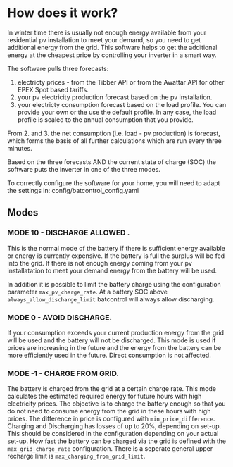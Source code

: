 # How does it work?

In winter time there is usually not enough energy available from your residential pv installation to meet your demand, so you need to get additional energy from the grid. 
This software helps to get the additional energy at the cheapest price by controlling your inverter in a smart way.

The software pulls three forecasts:

1. electricty prices - from the Tibber API or from the Awattar API for other EPEX Spot based tariffs.
2. your pv electricity production forecast based on the pv installation.
3. your electricty consumption forecast based on the load profile. You can provide your own or the use the default profile. In any case, the load profile is scaled to the annual consumption that you provide.

From 2. and 3. the net consumption (i.e. load - pv production) is forecast, which forms the basis of all further calculations which are run every three minutes.

Based on the three forecasts AND the current state of charge (SOC) the software puts the inverter in one of the three modes.

To correctly configure the software for your home, you will need to adapt the settings in: config/batcontrol_config.yaml

## Modes

### MODE 10 - DISCHARGE ALLOWED . 
This is the normal mode of the battery if there is sufficient energy available or energy is currently expensive. If the battery is full the surplus will be fed into the grid. If there is not enough energy coming from your pv installatation to meet your demand energy from the battery will be used. 

In addition it is possible to limit the battery charge using the configuration parameter ``max_pv_charge_rate``. At a battery SOC above ``always_allow_discharge_limit`` batcontrol will always allow discharging.

### MODE 0 - AVOID DISCHARGE. 
If your consumption exceeds your current production energy from the grid will be used and the battery will not be discharged. This mode is used if prices are increasing in the future and the energy from the battery can be more efficiently used in the future. Direct consumption is not affected.

### MODE -1 - CHARGE FROM GRID. 
The battery is charged from the grid at a certain charge rate. This mode calculates the estimated required energy for future hours with high electricity prices. The objective is to charge the battery enough so that you do not need to consume energy from the grid in these hours with high prices.
The difference in price is configured with ``min_price_difference``. Charging and Discharging has losses of up to 20%, depending on set-up. This should be considered in the configuration depending on your actual set-up.
How fast the battery can be charged via the grid is defined with the ``max_grid_charge_rate`` configuration. There is a seperate general upper recharge limit is ``max_charging_from_grid_limit``.
